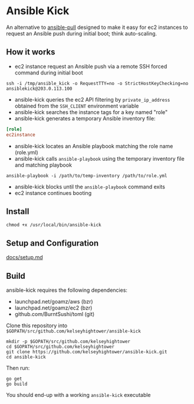# Ansible Kick

An alternative to [ansible-pull](http://www.ansibleworks.com/docs/playbooks2.html#pull-mode-playbooks) designed to make it easy for ec2 instances to request an Ansible push during initial boot; think auto-scaling.

## How it works

 * ec2 instance request an Ansible push via a remote SSH forced command during initial boot

```
ssh -i /tmp/ansible_kick -o RequestTTY=no -o StrictHostKeyChecking=no ansiblekick@203.0.113.100
```

 * ansible-kick queries the ec2 API filtering by `private_ip_address` obtained from the `SSH_CLIENT` environment variable
 * ansible-kick searches the instance tags for a key named "role"
 * ansible-kick generates a temporary Ansible inventory file:

```TOML
[role]
ec2instance
```

 * ansible-kick locates an Ansible playbook matching the role name (role.yml)
 * ansible-kick calls `ansible-playbook` using the temporary inventory file and matching playbook

```
ansible-playbook -i /path/to/temp-inventory /path/to/role.yml
```

 * ansible-kick blocks until the `ansible-playbook` command exits
 * ec2 instance continues booting

## Install

    chmod +x /usr/local/bin/ansible-kick

## Setup and Configuration

[docs/setup.md](https://github.com/kelseyhightower/ansible-kick/blob/master/docs/setup.md)

## Build

ansible-kick requires the following dependencies:

 - launchpad.net/goamz/aws (bzr)
 - launchpad.net/goamz/ec2 (bzr)
 - github.com/BurntSushi/toml (git)

Clone this repository into `$GOPATH/src/github.com/kelseyhightower/ansible-kick`

    mkdir -p $GOPATH/src/github.com/kelseyhightower
    cd $GOPATH/src/github.com/kelseyhightower
    git clone https://github.com/kelseyhightower/ansible-kick.git
    cd ansible-kick
    
Then run:
    
    go get
    go build 

You should end-up with a working `ansible-kick` executable
